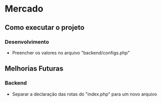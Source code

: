 # Mercado

## Como executar o projeto
### Desenvolvimento
- Preencher os valores no arquivo "backend/configs.php"

## Melhorias Futuras
### Backend
- Separar a declaração das rotas do "index.php" para um novo arquivo